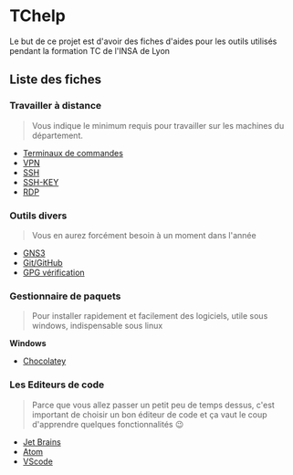# TChelp

Le but de ce projet est d'avoir des fiches d'aides pour les outils utilisés pendant la formation TC de l'INSA de Lyon

## Liste des fiches

### Travailler à distance
> Vous indique le minimum requis pour travailler sur les machines du département.
- [Terminaux de commandes](Travailler_a_distance/1-Terminal.md)
- [VPN](Travailler_a_distance/2-VPN.md)
- [SSH](Travailler_a_distance/3-ConnexionDistanteSSH.md)
- [SSH-KEY](Travailler_a_distance/31-ConnexionDistanteSSH-ClePublique.md)
- [RDP](Travailler_a_distance/4-ConnexionDistanceBureauVirtuel.md)

### Outils divers

> Vous en aurez forcément besoin à un moment dans l'année

- [GNS3](GNS3/Presentation.md)
- [Git/GitHub](Git_GitHub/Presentation.md)
- [GPG vérification](Git_GitHub/GPG_verification_commit.md)

### Gestionnaire de paquets

> Pour installer rapidement et facilement des logiciels, utile sous windows, indispensable sous linux

**Windows**
- [Chocolatey](Gestionnaire_de_paquets_windows/Chocolatey/Presentation.md)

### Les Editeurs de code

> Parce que vous allez passer un petit peu de temps dessus, c'est important de choisir un bon éditeur de code et ça vaut le coup d'apprendre quelques fonctionnalités :wink:

- [Jet Brains](IDE/Jet_brains/Utilisation_generale.md)
- [Atom](IDE/Atom/utilisations_generales_atom.md)
- [VScode](IDE/VScode/vscode.md)
